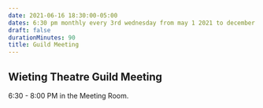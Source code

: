 ```yaml
---
date: 2021-06-16 18:30:00-05:00
dates: 6:30 pm monthly every 3rd wednesday from may 1 2021 to december 31 2021
draft: false
durationMinutes: 90
title: Guild Meeting
---
```


## Wieting Theatre Guild Meeting  
6:30 - 8:00 PM in the Meeting Room.
